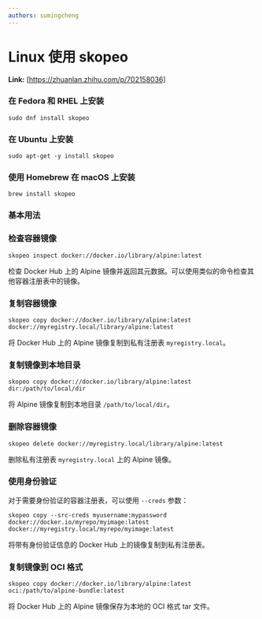 ```yaml
---
authors: sumingcheng
---
```

# Linux 使用 skopeo



 **Link:** [https://zhuanlan.zhihu.com/p/702158036]

### 在 Fedora 和 RHEL 上安装  
```
sudo dnf install skopeo
```
### 在 Ubuntu 上安装  
```
sudo apt-get -y install skopeo
```
### 使用 Homebrew 在 macOS 上安装  
```
brew install skopeo
```
### 基本用法  
### 检查容器镜像  
```
skopeo inspect docker://docker.io/library/alpine:latest
```

检查 Docker Hub 上的 Alpine 镜像并返回其元数据。可以使用类似的命令检查其他容器注册表中的镜像。

### 复制容器镜像  
```
skopeo copy docker://docker.io/library/alpine:latest docker://myregistry.local/library/alpine:latest
```

将 Docker Hub 上的 Alpine 镜像复制到私有注册表 `myregistry.local`。

### 复制镜像到本地目录  
```
skopeo copy docker://docker.io/library/alpine:latest dir:/path/to/local/dir
```

将 Alpine 镜像复制到本地目录 `/path/to/local/dir`。

### 删除容器镜像  
```
skopeo delete docker://myregistry.local/library/alpine:latest
```

删除私有注册表 `myregistry.local` 上的 Alpine 镜像。

### 使用身份验证  

对于需要身份验证的容器注册表，可以使用 `--creds` 参数：

```
skopeo copy --src-creds myusername:mypassword docker://docker.io/myrepo/myimage:latest docker://myregistry.local/myrepo/myimage:latest
```

将带有身份验证信息的 Docker Hub 上的镜像复制到私有注册表。

### 复制镜像到 OCI 格式  
```
skopeo copy docker://docker.io/library/alpine:latest oci:/path/to/alpine-bundle:latest
```

将 Docker Hub 上的 Alpine 镜像保存为本地的 OCI 格式 tar 文件。

